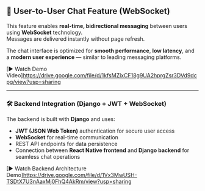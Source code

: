## 💬 User-to-User Chat Feature (WebSocket)

This feature enables **real-time, bidirectional messaging** between users using **WebSocket** technology.  
Messages are delivered instantly without page refresh.  

The chat interface is optimized for **smooth performance**, **low latency**, and a **modern user experience** — similar to leading messaging platforms.

[▶ Watch Demo Video]https://drive.google.com/file/d/1kfsMZlxCF18g9UA2hprgZsr3DVd9dcpg/view?usp=sharing

---

### 🛠 Backend Integration (Django + JWT + WebSocket)
The backend is built with **Django** and uses:
- **JWT (JSON Web Token)** authentication for secure user access  
- **WebSocket** for real-time communication  
- REST API endpoints for data persistence  
- Connection between **React Native frontend** and **Django backend** for seamless chat operations  

[▶ Watch Backend Architecture Demo]https://drive.google.com/file/d/1Vx3MwUSH-TSDtX7U3nAaxMj0FhQ4AkRm/view?usp=sharing
